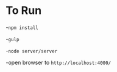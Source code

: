 # To Run
-`npm install` 

-`gulp` 

-`node server/server` 

-open browser to `http://localhost:4000/`


